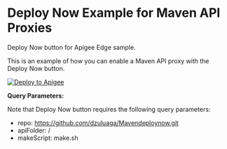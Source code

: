 # Deploy Now Example for Maven API Proxies
Deploy Now button for Apigee Edge sample.

This is an example of how you can enable a Maven API proxy with the Deploy Now button.

[![Deploy to Apigee](https://raw.githubusercontent.com/apigee/apigee-deploy-now/master/images/deploy_to_apigee.png)](https://ec2-52-23-232-127.compute-1.amazonaws.com/login-form/?repo=https://github.com/dzuluaga/Mavendeploynow.git&apiFolder=/&makeScript=make.sh)

**Query Parameters:**

Note that Deploy Now button requires the following query parameters:

- repo: https://github.com/dzuluaga/Mavendeploynow.git
- apiFolder: /
- makeScript: make.sh
